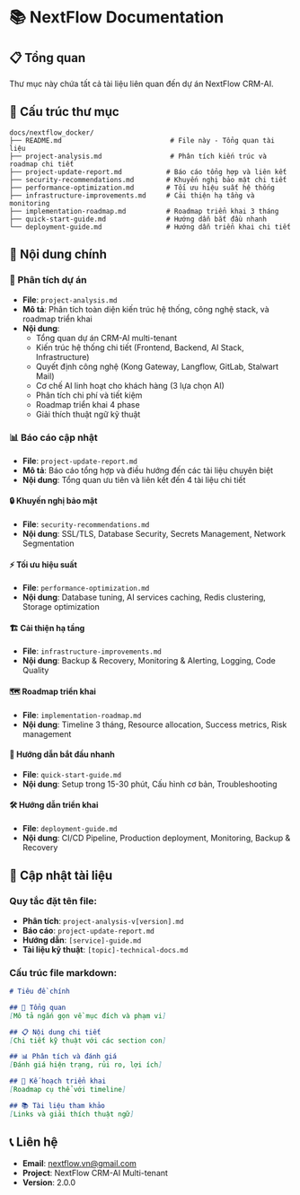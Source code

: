 # 📚 NextFlow Documentation

## 📋 Tổng quan

Thư mục này chứa tất cả tài liệu liên quan đến dự án NextFlow CRM-AI.

## 📁 Cấu trúc thư mục

```
docs/nextflow_docker/
├── README.md                           # File này - Tổng quan tài liệu
├── project-analysis.md                 # Phân tích kiến trúc và roadmap chi tiết
├── project-update-report.md           # Báo cáo tổng hợp và liên kết
├── security-recommendations.md        # Khuyến nghị bảo mật chi tiết
├── performance-optimization.md        # Tối ưu hiệu suất hệ thống
├── infrastructure-improvements.md     # Cải thiện hạ tầng và monitoring
├── implementation-roadmap.md          # Roadmap triển khai 3 tháng
├── quick-start-guide.md               # Hướng dẫn bắt đầu nhanh
└── deployment-guide.md                # Hướng dẫn triển khai chi tiết
```

## 📖 Nội dung chính

### 🎯 Phân tích dự án
- **File**: `project-analysis.md`
- **Mô tả**: Phân tích toàn diện kiến trúc hệ thống, công nghệ stack, và roadmap triển khai
- **Nội dung**: 
  - Tổng quan dự án CRM-AI multi-tenant
  - Kiến trúc hệ thống chi tiết (Frontend, Backend, AI Stack, Infrastructure)
  - Quyết định công nghệ (Kong Gateway, Langflow, GitLab, Stalwart Mail)
  - Cơ chế AI linh hoạt cho khách hàng (3 lựa chọn AI)
  - Phân tích chi phí và tiết kiệm
  - Roadmap triển khai 4 phase
  - Giải thích thuật ngữ kỹ thuật

### 📊 Báo cáo cập nhật
- **File**: `project-update-report.md`
- **Mô tả**: Báo cáo tổng hợp và điều hướng đến các tài liệu chuyên biệt
- **Nội dung**: Tổng quan ưu tiên và liên kết đến 4 tài liệu chi tiết

#### 🔒 Khuyến nghị bảo mật
- **File**: `security-recommendations.md`
- **Nội dung**: SSL/TLS, Database Security, Secrets Management, Network Segmentation

#### ⚡ Tối ưu hiệu suất
- **File**: `performance-optimization.md`
- **Nội dung**: Database tuning, AI services caching, Redis clustering, Storage optimization

#### 🏗️ Cải thiện hạ tầng
- **File**: `infrastructure-improvements.md`
- **Nội dung**: Backup & Recovery, Monitoring & Alerting, Logging, Code Quality

#### 🗺️ Roadmap triển khai
- **File**: `implementation-roadmap.md`
- **Nội dung**: Timeline 3 tháng, Resource allocation, Success metrics, Risk management

#### 🚀 Hướng dẫn bắt đầu nhanh
- **File**: `quick-start-guide.md`
- **Nội dung**: Setup trong 15-30 phút, Cấu hình cơ bản, Troubleshooting

#### 🛠️ Hướng dẫn triển khai
- **File**: `deployment-guide.md`
- **Nội dung**: CI/CD Pipeline, Production deployment, Monitoring, Backup & Recovery

## 🔄 Cập nhật tài liệu

### Quy tắc đặt tên file:
- **Phân tích**: `project-analysis-v[version].md`
- **Báo cáo**: `project-update-report.md`
- **Hướng dẫn**: `[service]-guide.md`
- **Tài liệu kỹ thuật**: `[topic]-technical-docs.md`

### Cấu trúc file markdown:
```markdown
# Tiêu đề chính

## 🎯 Tổng quan
[Mô tả ngắn gọn về mục đích và phạm vi]

## 📋 Nội dung chi tiết
[Chi tiết kỹ thuật với các section con]

## 📊 Phân tích và đánh giá
[Đánh giá hiện trạng, rủi ro, lợi ích]

## 🚀 Kế hoạch triển khai
[Roadmap cụ thể với timeline]

## 📚 Tài liệu tham khảo
[Links và giải thích thuật ngữ]
```

## 📞 Liên hệ

- **Email**: nextflow.vn@gmail.com
- **Project**: NextFlow CRM-AI Multi-tenant
- **Version**: 2.0.0
